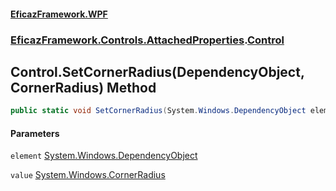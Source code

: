 #### [EficazFramework.WPF](EficazFrameworkWPF.md 'EficazFramework WPF')
### [EficazFramework.Controls.AttachedProperties](EficazFrameworkWPF.md#EficazFramework.Controls.AttachedProperties 'EficazFramework.Controls.AttachedProperties').[Control](EficazFramework.Controls.AttachedProperties/Control.md 'EficazFramework.Controls.AttachedProperties.Control')

## Control.SetCornerRadius(DependencyObject, CornerRadius) Method

```csharp
public static void SetCornerRadius(System.Windows.DependencyObject element, System.Windows.CornerRadius value);
```
#### Parameters

<a name='EficazFramework.Controls.AttachedProperties.Control.SetCornerRadius(System.Windows.DependencyObject,System.Windows.CornerRadius).element'></a>

`element` [System.Windows.DependencyObject](https://docs.microsoft.com/en-us/dotnet/api/System.Windows.DependencyObject 'System.Windows.DependencyObject')

<a name='EficazFramework.Controls.AttachedProperties.Control.SetCornerRadius(System.Windows.DependencyObject,System.Windows.CornerRadius).value'></a>

`value` [System.Windows.CornerRadius](https://docs.microsoft.com/en-us/dotnet/api/System.Windows.CornerRadius 'System.Windows.CornerRadius')